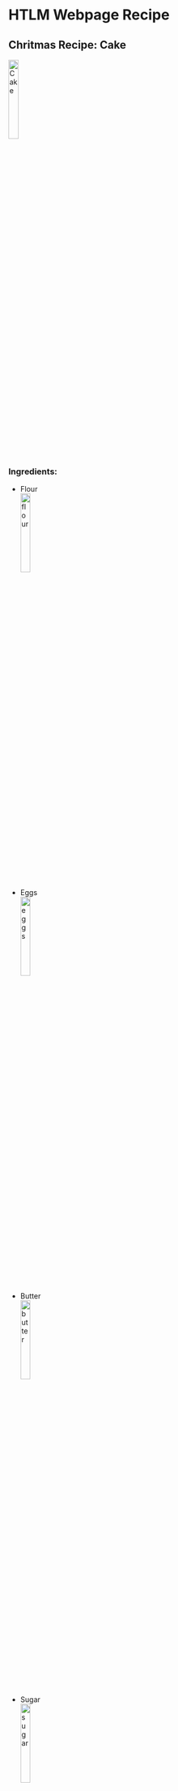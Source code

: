 <h1> HTLM Webpage Recipe </h1>
<h2> Chritmas Recipe: Cake </h2>

<img   src="https://www.onceuponachef.com/images/2012/11/Vanilla-Birthday-Cake-18.jpg"
        title="Cake"
        width="20%"
        height="20%" />
        
<h3> Ingredients: </h3>
        
<b>  </b>
<ul>
  <li> Flour </li>
     <img 
       src= "https://medinabaking.com/wp-content/uploads/2020/01/Flour.jpg" 
        title="flour"
        width="20%"
        height="20%" />
  <li> Eggs </li>
        <img
             src="https://cdn-prod.medicalnewstoday.com/content/images/articles/283/283659/a-basket-of-eggs.jpg"
             title="eggs"
             width="20%"
             height="20%" />
  <li> Butter </li>
        <img 
            src="https://media.npr.org/assets/img/2017/02/23/butter1_wide-b23d6a7af9100ca3d155a4bd7a2f90e2ae3d1bfe.jpg?s=1400"
             title="butter"
             width="20%"
             height="20%" />
  <li> Sugar </li>
        <img 
             src="https://www.tasteofhome.com/wp-content/uploads/2019/11/sugar-shutterstock_615908132.jpg?fit=700,800"
             title="sugar"
             width="20%"
             height="20%" />
  <li> Salt </li>
        <img 
             src="https://cdn-prod.medicalnewstoday.com/content/images/articles/322/322745/salt-shaker.jpg"
             title="salt"
             width="20%"
             height="20%" />
  <li> Milk </li>
        <img
             src="https://i0.wp.com/post.healthline.com/wp-content/uploads/2019/11/milk-soy-hemp-almond-non-dairy-1296x728-header-1296x728.jpg?w=1155&h=1528"
             title="milk"
             width="20%"
             height="20%" />
  <li> Baking Soda </li>
        <imghttps://i0.wp.com/post.healthline.com/wp-content/uploads/2019/11/milk-soy-hemp-almond-non-dairy-1296x728-header-1296x728.jpg?w=1155&h=1528
             src=
             title="baking soda"
             width="20%"
             height="20%" />
</ul>


<h3> Steps: </h3>
  
 <ol> 
  <li> Prepare baking pans </li>
  <li> Allow ingredients to reach room temperature </li>
  <li> Preheat the oven </li>
  <li> Stir together dry ingredients </li>
  <li> Combien the butter and sugar </li>
  <li> Add eggs one at a time </li>
  <li> Alternate adding dry and wet ingredients </li>
  <li> Pour batter into pans and bake </li>
  <li> Check cake for doneness </li>
  <li> Cool the cake </li> 
  <li> Assemble the cake </li>
  <li> Add the frosting </li>
  <li> Decorate </li> 
        
</ol>
